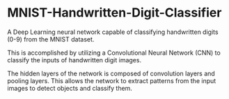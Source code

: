 # MNIST-Handwritten-Digit-Classifier
A Deep Learning neural network capable of classifying handwritten digits (0-9) from the MNIST dataset.

This is accomplished by utilizing a Convolutional Neural Network (CNN) to classify the inputs of handwritten digit images.

The hidden layers of the network is composed of convolution layers and pooling layers. This allows the network to extract patterns from the input images to detect objects and classify them.
